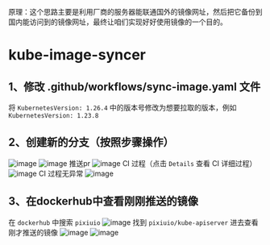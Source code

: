 原理：这个思路主要是利用厂商的服务器能联通国外的镜像网址，然后把它备份到国内能访问到的镜像网址，最终让咱们实现好好使用镜像的一个目的。


# kube-image-syncer
## 1、修改 .github/workflows/sync-image.yaml 文件
将  `KubernetesVersion: 1.26.4` 中的版本号修改为想要拉取的版本，例如 ` KubernetesVersion: 1.23.8` 
## 2、创建新的分支（按照步骤操作）
![image](https://user-images.githubusercontent.com/132827062/236986745-8cc7ce86-a995-4db9-8ca4-add4707374f1.png)
![image](https://user-images.githubusercontent.com/132827062/236986958-441a2f4b-b631-4786-99d9-f1f72a647533.png)
推送pr
![image](https://user-images.githubusercontent.com/132827062/236988576-d141621d-8f82-42a1-b271-20099bdef446.png)
CI 过程（点击 `Details` 查看 CI 详细过程）
![image](https://user-images.githubusercontent.com/132827062/236990461-5c15d6b9-be26-40f7-b8e8-20ab0540f6c0.png)
CI 过程无异常
![image](https://user-images.githubusercontent.com/132827062/236988927-7b4a302d-5a5f-4d3b-8159-4f180aeef0bd.png)
## 3、在dockerhub中查看刚刚推送的镜像
在 `dockerhub` 中搜索 `pixiuio` 
![image](https://user-images.githubusercontent.com/132827062/236989636-d84bd9d2-6709-4a6e-b808-7f70dd98d9de.png)
找到 `pixiuio/kube-apiserver` 进去查看刚才推送的镜像
![image](https://user-images.githubusercontent.com/132827062/236989963-8c586083-1869-40a4-9fc0-b6f6518ab729.png)
![image](https://user-images.githubusercontent.com/132827062/236990039-03d7af68-84ce-4cd8-8aec-7774cef3d5a5.png)





